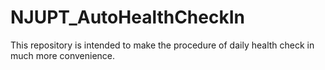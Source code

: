 # NJUPT_AutoHealthCheckIn
This repository is intended to make the procedure of daily health check in much more convenience.
